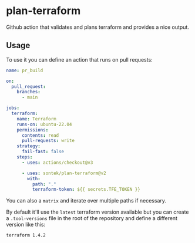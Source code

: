 # plan-terraform
Github action that validates and plans terraform and provides
a nice output.


## Usage
To use it you can define an action that runs on pull requests:

```yaml
name: pr_build

on:
  pull_request:
    branches:
      - main

jobs:
  terraform:
    name: Terraform
    runs-on: ubuntu-22.04
    permissions:
      contents: read
      pull-requests: write
    strategy:
      fail-fast: false
    steps:
      - uses: actions/checkout@v3

      - uses: sontek/plan-terraform@v2
        with:
          path: "."
          terraform-token: ${{ secrets.TFE_TOKEN }}
```

You can also a `matrix` and iterate over multiple paths if necessary.

By default it'll use the `latest` terraform version available but you can create a
`.tool-versions` file in the root of the repository and define a different version
like this:

```
terraform 1.4.2
```